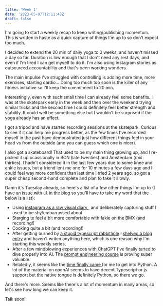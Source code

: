 ```yaml
---
title: 'Week 1'
date: '2023-05-07T12:11:48Z'
draft: false
---
```


I'm going to start a weekly recap to keep writing/publishing momentum. This
is written in haste as a quick capture of things I'm up to so don't expect too
much.

I decided to extend the 20 min of daily yoga to 3 weeks, and haven't missed a
day so far.  Duration is low enough that I don't need any rest days, and even if
I'm tired I can get myself to do it. I'm also using instagram stories as
outsourced accountability and that's been working wonders.

The main impulse I've struggled with controlling is adding more time, more exercises, starting
cardio... Doing too much too soon is the killer of any fitness initiative so
I'll keep the commitment to 20 min. 

Interestingly, even with such small time I can already feel some benefits. I was
at the skatepark early in the week and then over the weekend trying similar
tricks and the second time I could definitely feel better strength and
stability. It could well be something else but I wouldn't be surprised if the
yoga already has an effect.

I got a tripod and have started recording sessions at the skatepark. Curious to see if it can
help me progress better, as the few times I've recorded myself in the past have
demonstrated just how different things feel in your head vs from the outside
(and you can guess which one is nicer).

I also got a skateboard! That used to be my main thing growing up, and I re-picked it
up ocassionally in BCN (late twenties) and Amsterdam (mid thirties). I hadn't
considered it in the last few years due to some knee and ankle issues, but a friend lent me one for 10
minutes a few days ago and I could feel way more confident than last time I
tried 2 years ago, so got a super cheap second-hand complete and plan to
take it slowly. 

Damn it's Tuesday already, so here's a list of a few other things I'm up to
(I have an [issue with `ul` in the blog ](https://github.com/jesusgollonet/website/issues/5) so you'll have to take my word that the below is a list):

- Using [ instagram as a raw visual diary ](https://www.instagram.com/jesusgollonet/), and deliberately capturing stuff I used to be shy/embarrassed about.  
- Starging to feel a bit more comfortable with fakie on the BMX (and recording!)
- Cooking quite a bit (and recording!)
- After getting burned by [a stupid typescript rabbithole](https://twitter.com/jesusgollonet/status/1652386580387045376) I [shelved a blog entry](https://github.com/jesusgollonet/website/blob/main/build/posts/2023-04-30_a-typescript-rabbit-hole.md)
and haven't writen anything here, which is one reason why I'm starting this
weekly series. 
- After a few mindblowing experiences with ChatGPT I've finally tarted to dive
properly into AI. The [prompt engineering
course](https://www.deeplearning.ai/courses/#short-courses) is proving super
valuable.
- Relatedly, it seems like the [ time finally came
](https://twitter.com/jesusgollonet/status/1654536311661797384) for me to get
into Python. A lot of the material on openAI seems to have decent Typescript or
js support but the native tongue is definitely Python, so there we go.

And there's more. Seems like there's a lot of momentum in many areas, so let's
see how long we can keep it. 

Talk soon!
